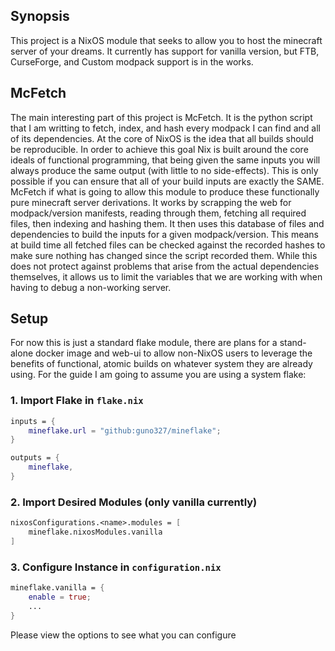 ## Synopsis

This project is a NixOS module that seeks to allow you to host the minecraft
server of your dreams. It currently has support for vanilla version, but FTB,
CurseForge, and Custom modpack support is in the works.

## McFetch

The main interesting part of this project is McFetch. It is the python script
that I am writting to fetch, index, and hash every modpack I can find and all of
its dependencies. At the core of NixOS is the idea that all builds should be
reproducible. In order to achieve this goal Nix is built around the core ideals
of functional programming, that being given the same inputs you will always
produce the same output (with little to no side-effects). This is only possible
if you can ensure that all of your build inputs are exactly the SAME. McFetch if
what is going to allow this module to produce these functionally pure minecraft
server derivations. It works by scrapping the web for modpack/version manifests,
reading through them, fetching all required files, then indexing and hashing
them. It then uses this database of files and dependencies to build the inputs
for a given modpack/version. This means at build time all fetched files can be
checked against the recorded hashes to make sure nothing has changed since the
script recorded them. While this does not protect against problems that arise
from the actual dependencies themselves, it allows us to limit the variables
that we are working with when having to debug a non-working server.

## Setup

For now this is just a standard flake module, there are plans for a stand-alone
docker image and web-ui to allow non-NixOS users to leverage the benefits of
functional, atomic builds on whatever system they are already using. For the
guide I am going to assume you are using a system flake:

### 1. Import Flake in `flake.nix`

```nix
inputs = {
    mineflake.url = "github:guno327/mineflake";
}

outputs = {
    mineflake,
}
```

### 2. Import Desired Modules (only vanilla currently)

```nix
nixosConfigurations.<name>.modules = [
    mineflake.nixosModules.vanilla
]
```

### 3. Configure Instance in `configuration.nix`

```nix
mineflake.vanilla = {
    enable = true;
    ...
}
```

Please view the options to see what you can configure
